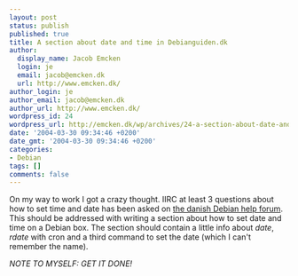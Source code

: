 ```yaml
---
layout: post
status: publish
published: true
title: A section about date and time in Debianguiden.dk
author:
  display_name: Jacob Emcken
  login: je
  email: jacob@emcken.dk
  url: http://www.emcken.dk/
author_login: je
author_email: jacob@emcken.dk
author_url: http://www.emcken.dk/
wordpress_id: 24
wordpress_url: http://emcken.dk/wp/archives/24-a-section-about-date-and-time-in-debianguidendk.html
date: '2004-03-30 09:34:46 +0200'
date_gmt: '2004-03-30 09:34:46 +0200'
categories:
- Debian
tags: []
comments: false
---
```

On my way to work I got a crazy thought. IIRC at least 3 questions about how to set time and date has been asked on <a href="http://www.debianforum.dk/">the danish Debian help forum</a>. This should be addressed with writing a section about how to set date and time on a Debian box. The section should contain a little info about <i>date</i>, <i>rdate</i> with cron and a third command to set the date (which I can't remember the name).

<i>NOTE TO MYSELF: GET IT DONE!</i>


